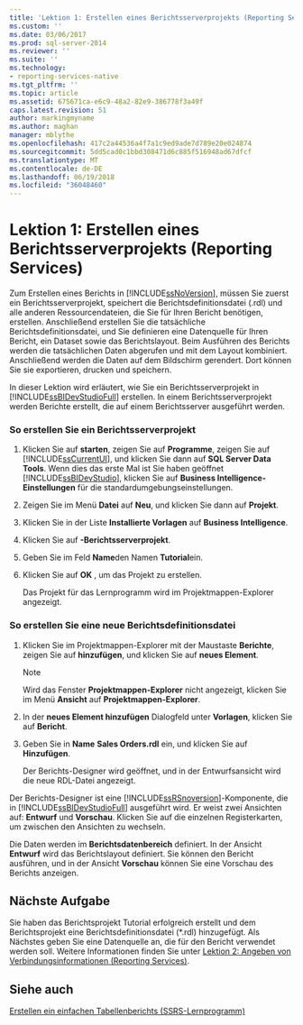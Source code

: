 ```yaml
---
title: 'Lektion 1: Erstellen eines Berichtsserverprojekts (Reporting Services) | Microsoft-Dokumentation'
ms.custom: ''
ms.date: 03/06/2017
ms.prod: sql-server-2014
ms.reviewer: ''
ms.suite: ''
ms.technology:
- reporting-services-native
ms.tgt_pltfrm: ''
ms.topic: article
ms.assetid: 675671ca-e6c9-48a2-82e9-386778f3a49f
caps.latest.revision: 51
author: markingmyname
ms.author: maghan
manager: mblythe
ms.openlocfilehash: 417c2a44536a4f7a1c9ed9ade7d789e20e024874
ms.sourcegitcommit: 5dd5cad0c1bbd308471d6c885f516948ad67dfcf
ms.translationtype: MT
ms.contentlocale: de-DE
ms.lasthandoff: 06/19/2018
ms.locfileid: "36048460"
---
```

# <a name="lesson-1-creating-a-report-server-project-reporting-services"></a>Lektion 1: Erstellen eines Berichtsserverprojekts (Reporting Services)
  Zum Erstellen eines Berichts in [!INCLUDE[ssNoVersion](../includes/ssnoversion-md.md)], müssen Sie zuerst ein Berichtsserverprojekt, speichert die Berichtsdefinitionsdatei (.rdl) und alle anderen Ressourcendateien, die Sie für Ihren Bericht benötigen, erstellen. Anschließend erstellen Sie die tatsächliche Berichtsdefinitionsdatei, und Sie definieren eine Datenquelle für Ihren Bericht, ein Dataset sowie das Berichtslayout. Beim Ausführen des Berichts werden die tatsächlichen Daten abgerufen und mit dem Layout kombiniert. Anschließend werden die Daten auf dem Bildschirm gerendert. Dort können Sie sie exportieren, drucken und speichern.  
  
 In dieser Lektion wird erläutert, wie Sie ein Berichtsserverprojekt in [!INCLUDE[ssBIDevStudioFull](../includes/ssbidevstudiofull-md.md)] erstellen. In einem Berichtsserverprojekt werden Berichte erstellt, die auf einem Berichtsserver ausgeführt werden.  
  
### <a name="to-create-a-report-server-project"></a>So erstellen Sie ein Berichtsserverprojekt  
  
1.  Klicken Sie auf **starten**, zeigen Sie auf **Programme**, zeigen Sie auf [!INCLUDE[ssCurrentUI](../includes/sscurrentui-md.md)], und klicken Sie dann auf **SQL Server Data Tools**. Wenn dies das erste Mal ist Sie haben geöffnet [!INCLUDE[ssBIDevStudio](../includes/ssbidevstudio-md.md)], klicken Sie auf **Business Intelligence-Einstellungen** für die standardumgebungseinstellungen.  
  
2.  Zeigen Sie im Menü **Datei** auf **Neu**, und klicken Sie dann auf **Projekt**.  
  
3.  Klicken Sie in der Liste **Installierte Vorlagen** auf **Business Intelligence**.  
  
4.  Klicken Sie auf **-Berichtsserverprojekt**.  
  
5.  Geben Sie im Feld **Name**den Namen **Tutorial**ein.  
  
6.  Klicken Sie auf **OK** , um das Projekt zu erstellen.  
  
     Das Projekt für das Lernprogramm wird im Projektmappen-Explorer angezeigt.  
  
### <a name="to-create-a-new-report-definition-file"></a>So erstellen Sie eine neue Berichtsdefinitionsdatei  
  
1.  Klicken Sie im Projektmappen-Explorer mit der Maustaste **Berichte**, zeigen Sie auf **hinzufügen**, und klicken Sie auf **neues Element**.  
  
    > [!NOTE]  
    >  Wird das Fenster **Projektmappen-Explorer** nicht angezeigt, klicken Sie im Menü **Ansicht** auf **Projektmappen-Explorer**.  
  
2.  In der **neues Element hinzufügen** Dialogfeld unter **Vorlagen**, klicken Sie auf **Bericht**.  
  
3.  Geben Sie in **Name** **Sales Orders.rdl** ein, und klicken Sie auf **Hinzufügen**.  
  
     Der Berichts-Designer wird geöffnet, und in der Entwurfsansicht wird die neue RDL-Datei angezeigt.  
  
 Der Berichts-Designer ist eine [!INCLUDE[ssRSnoversion](../includes/ssrsnoversion-md.md)]-Komponente, die in [!INCLUDE[ssBIDevStudioFull](../includes/ssbidevstudiofull-md.md)] ausgeführt wird. Er weist zwei Ansichten auf: **Entwurf** und **Vorschau**. Klicken Sie auf die einzelnen Registerkarten, um zwischen den Ansichten zu wechseln.  
  
 Die Daten werden im **Berichtsdatenbereich** definiert. In der Ansicht **Entwurf** wird das Berichtslayout definiert. Sie können den Bericht ausführen, und in der Ansicht **Vorschau** können Sie eine Vorschau des Berichts anzeigen.  
  
## <a name="next-task"></a>Nächste Aufgabe  
 Sie haben das Berichtsprojekt Tutorial erfolgreich erstellt und dem Berichtsprojekt eine Berichtsdefinitionsdatei (*.rdl) hinzugefügt. Als Nächstes geben Sie eine Datenquelle an, die für den Bericht verwendet werden soll. Weitere Informationen finden Sie unter [Lektion 2: Angeben von Verbindungsinformationen (Reporting Services)](lesson-2-specifying-connection-information-reporting-services.md).  
  
## <a name="see-also"></a>Siehe auch  
 [Erstellen ein einfachen Tabellenberichts &#40;SSRS-Lernprogramm&#41;](create-a-basic-table-report-ssrs-tutorial.md)  
  
  